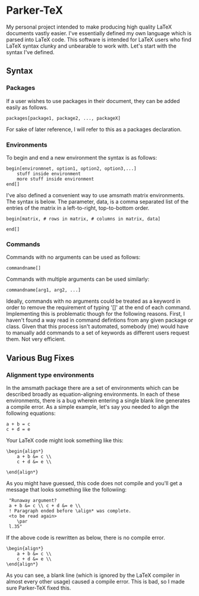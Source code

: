 # Parker-TeX
My personal project intended to make producing high quality LaTeX documents vastly easier. I've essentially defined my own language which is parsed into LaTeX code. This software is intended for LaTeX users who find LaTeX syntax clunky and unbearable to work with. Let's start with the syntax I've defined. 

## Syntax    
### Packages 
If a user wishes to use packages in their document, they can be added easily as follows. 
    
    packages[package1, package2, ..., packageX]
    
For sake of later reference, I will refer to this as a packages declaration. 

### Environments
To begin and end a new environment the syntax is as follows: 

    begin[environmnet, option1, option2, option3,...]
        stuff inside environment
        more stuff inside environment
    end[]
    
I've also defined a convenient way to use amsmath matrix environments. The syntax is below. The parameter, data, is a comma separated list of the entries of the matrix in a left-to-right, top-to-bottom order. 
    
    begin[matrix, # rows in matrix, # columns in matrix, data] 
    
    end[]
    
### Commands
Commands with no arguments can be used as follows: 

    commandname[] 
    
Commands with multiple arguments can be used similarly:

    commandname[arg1, arg2, ...]

Ideally, commands with no arguments could be treated as a keyword in order to remove the requirement of 
typing '[]' at the end of each command. Implementing this is problematic though for the following reasons. First, I haven't found 
a way read in command defintions from any given package or class. Given that this process isn't automated, somebody (me) would have to manually add commands to a set of keywords as different users request them. Not very efficient.  

## Various Bug Fixes
### Alignment type environments 
In the amsmath package there are a set of environments which can be described broadly as equation-aligning 
environments. In each of these environments, there is a bug wherein entering a single blank line generates 
a compile error. As a simple example, let's say you needed to align the following equations: 
    
    a + b = c
    c + d = e
    
Your LaTeX code might look something like this: 

    \begin{align*}
        a + b &= c \\
        c + d &= e \\
        
    \end{align*}
    
As you might have guessed, this code does not compile and you'll get a message that looks something like the followiing:  
       
     "Runaway argument?
     a + b &= c \\ c + d &= e \\ 
     ! Paragraph ended before \align* was complete.
     <to be read again> 
        \par 
     l.35"

If the above code is rewritten as below, there is no compile error.

    \begin{align*} 
        a + b &= c \\  
        c + d &= e \\
    \end{align*} 

As you can see, a blank line (which is ignored by the LaTeX compiler in almost every other usage) caused a compile error. This is bad, so I made sure Parker-TeX fixed this. 
